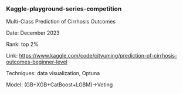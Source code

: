 ### Kaggle-playground-series-competition
Multi-Class Prediction of Cirrhosis Outcomes

Date: December 2023

Rank: top 2%

Link: https://www.kaggle.com/code/cityuming/prediction-of-cirrhosis-outcomes-beginner-level

Techniques: data visualization, Optuna

Model: (GB+XGB+CatBoost+LGBM)->Voting
